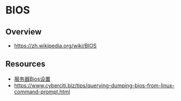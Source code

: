 # BIOS

## Overview

- https://zh.wikipedia.org/wiki/BIOS

## Resources

- [服务器Bios设置](http://www.chenshake.com/server-bios-settings/)
- https://www.cyberciti.biz/tips/querying-dumping-bios-from-linux-command-prompt.html
